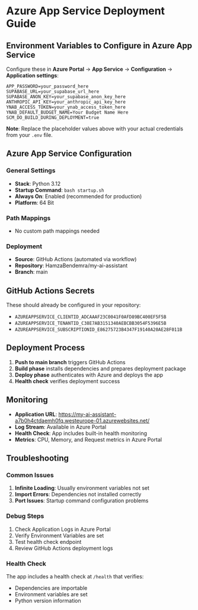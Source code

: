 # Azure App Service Deployment Guide

## Environment Variables to Configure in Azure App Service

Configure these in **Azure Portal** → **App Service** → **Configuration** → **Application settings**:

```
APP_PASSWORD=your_password_here
SUPABASE_URL=your_supabase_url_here
SUPABASE_ANON_KEY=your_supabase_anon_key_here
ANTHROPIC_API_KEY=your_anthropic_api_key_here
YNAB_ACCESS_TOKEN=your_ynab_access_token_here
YNAB_DEFAULT_BUDGET_NAME=Your Budget Name Here
SCM_DO_BUILD_DURING_DEPLOYMENT=true
```

**Note**: Replace the placeholder values above with your actual credentials from your `.env` file.

## Azure App Service Configuration

### General Settings
- **Stack**: Python 3.12
- **Startup Command**: `bash startup.sh`
- **Always On**: Enabled (recommended for production)
- **Platform**: 64 Bit

### Path Mappings
- No custom path mappings needed

### Deployment
- **Source**: GitHub Actions (automated via workflow)
- **Repository**: HamzaBendemra/my-ai-assistant
- **Branch**: main

## GitHub Actions Secrets

These should already be configured in your repository:
- `AZUREAPPSERVICE_CLIENTID_ADCAAAF23C0041F0AFD89BC400EF5F5B`
- `AZUREAPPSERVICE_TENANTID_C38E7AB3151340AEBCBB3054F5396E5B`
- `AZUREAPPSERVICE_SUBSCRIPTIONID_E86275723B4347F19140A20AE28F011B`

## Deployment Process

1. **Push to main branch** triggers GitHub Actions
2. **Build phase** installs dependencies and prepares deployment package
3. **Deploy phase** authenticates with Azure and deploys the app
4. **Health check** verifies deployment success

## Monitoring

- **Application URL**: https://my-ai-assistant-a7b0h4ctdaemh0fq.westeurope-01.azurewebsites.net/
- **Log Stream**: Available in Azure Portal
- **Health Check**: App includes built-in health monitoring
- **Metrics**: CPU, Memory, and Request metrics in Azure Portal

## Troubleshooting

### Common Issues
1. **Infinite Loading**: Usually environment variables not set
2. **Import Errors**: Dependencies not installed correctly
3. **Port Issues**: Startup command configuration problems

### Debug Steps
1. Check Application Logs in Azure Portal
2. Verify Environment Variables are set
3. Test health check endpoint
4. Review GitHub Actions deployment logs

### Health Check
The app includes a health check at `/health` that verifies:
- Dependencies are importable
- Environment variables are set
- Python version information

